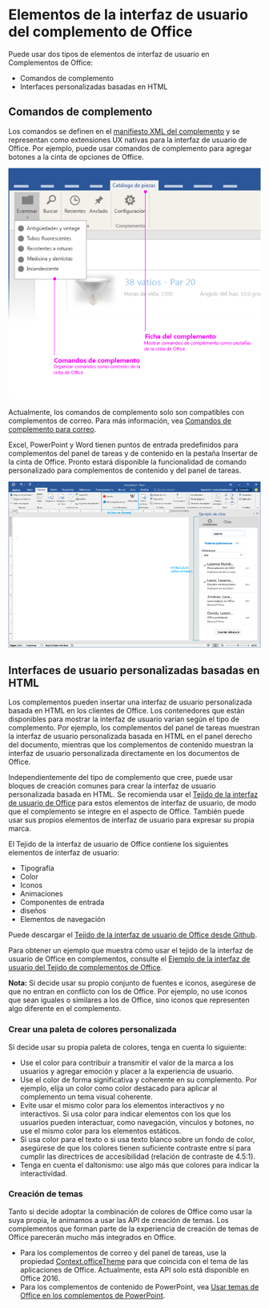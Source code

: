 # <a name="office-add-in-ui-elements"></a>Elementos de la interfaz de usuario del complemento de Office

Puede usar dos tipos de elementos de interfaz de usuario en Complementos de Office: 

- Comandos de complemento 
- Interfaces personalizadas basadas en HTML

## <a name="add-in-commands"></a>Comandos de complemento
Los comandos se definen en el [manifiesto XML del complemento](../../outlook/manifests/define-add-in-commands.md) y se representan como extensiones UX nativas para la interfaz de usuario de Office. Por ejemplo, puede usar comandos de complemento para agregar botones a la cinta de opciones de Office. 

![Imagen donde se muestran comandos de complemento y elementos de la interfaz de usuario HTML personalizada en un complemento](../../../images/layouts_addInCommands_v0.03.png)

Actualmente, los comandos de complemento solo son compatibles con complementos de correo. Para más información, vea [Comandos de complemento para correo](../../outlook/add-in-commands-for-outlook.md). 

Excel, PowerPoint y Word tienen puntos de entrada predefinidos para complementos del panel de tareas y de contenido en la pestaña Insertar de la cinta de Office. Pronto estará disponible la funcionalidad de comando personalizado para complementos de contenido y del panel de tareas. 

![Imagen que muestra la pestaña Insertar de la cinta de opciones de Word](../../../images/Word-insert-tab.png)

## <a name="custom-html-based-ui"></a>Interfaces de usuario personalizadas basadas en HTML
Los complementos pueden insertar una interfaz de usuario personalizada basada en HTML en los clientes de Office. Los contenedores que están disponibles para mostrar la interfaz de usuario varían según el tipo de complemento. Por ejemplo, los complementos del panel de tareas muestran la interfaz de usuario personalizada basada en HTML en el panel derecho del documento, mientras que los complementos de contenido muestran la interfaz de usuario personalizada directamente en los documentos de Office.

Independientemente del tipo de complemento que cree, puede usar bloques de creación comunes para crear la interfaz de usuario personalizada basada en HTML. Se recomienda usar el [Tejido de la interfaz de usuario de Office](https://github.com/OfficeDev/Office-UI-Fabric) para estos elementos de interfaz de usuario, de modo que el complemento se integre en el aspecto de Office. También puede usar sus propios elementos de interfaz de usuario para expresar su propia marca.

El Tejido de la interfaz de usuario de Office contiene los siguientes elementos de interfaz de usuario:

- Tipografía
- Color
- Iconos
- Animaciones
- Componentes de entrada
- diseños
- Elementos de navegación

Puede descargar el [Tejido de la interfaz de usuario de Office desde Github](https://github.com/OfficeDev/Office-UI-Fabric).

Para obtener un ejemplo que muestra cómo usar el tejido de la interfaz de usuario de Office en complementos, consulte el [Ejemplo de la interfaz de usuario del Tejido de complementos de Office](https://github.com/OfficeDev/Office-Add-in-Fabric-UI-Sample).

**Nota:** Si decide usar su propio conjunto de fuentes e iconos, asegúrese de que no entran en conflicto con los de Office. Por ejemplo, no use iconos que sean iguales o similares a los de Office, sino iconos que representen algo diferente en el complemento. 

### <a name="creating-a-customized-color-palette"></a>Crear una paleta de colores personalizada
Si decide usar su propia paleta de colores, tenga en cuenta lo siguiente: 
 
- Use el color para contribuir a transmitir el valor de la marca a los usuarios y agregar emoción y placer a la experiencia de usuario.
- Use el color de forma significativa y coherente en su complemento. Por ejemplo, elija un color como color destacado para aplicar al complemento un tema visual coherente.
- Evite usar el mismo color para los elementos interactivos y no interactivos. Si usa color para indicar elementos con los que los usuarios pueden interactuar, como navegación, vínculos y botones, no use el mismo color para los elementos estáticos.
- Si usa color para el texto o si usa texto blanco sobre un fondo de color, asegúrese de que los colores tienen suficiente contraste entre sí para cumplir las directrices de accesibilidad (relación de contraste de 4.5:1).
- Tenga en cuenta el daltonismo: use algo más que colores para indicar la interactividad.

### <a name="theming"></a>Creación de temas 
Tanto si decide adoptar la combinación de colores de Office como usar la suya propia, le animamos a usar las API de creación de temas. Los complementos que forman parte de la experiencia de creación de temas de Office parecerán mucho más integrados en Office.


- Para los complementos de correo y del panel de tareas, use la propiedad [Context.officeTheme](../../../reference/shared/office.context.officetheme.md) para que coincida con el tema de las aplicaciones de Office. Actualmente, esta API solo está disponible en Office 2016.  
- Para los complementos de contenido de PowerPoint, vea [Usar temas de Office en los complementos de PowerPoint](../../powerpoint/use-document-themes-in-your-powerpoint-add-ins.md).

<!-- Link to theming API docs and Humberto's seed sample. Add screenshot of themed add-in. -->



